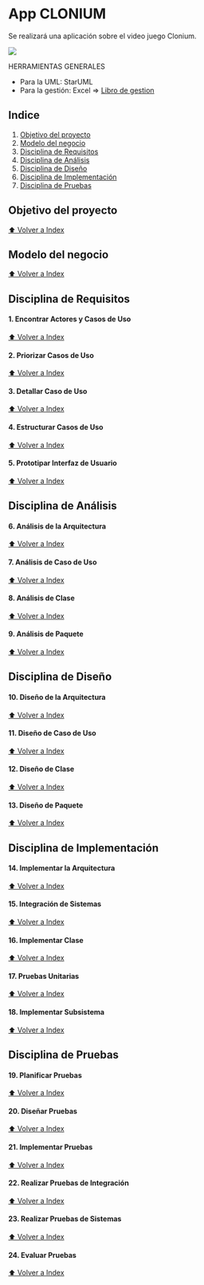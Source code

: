 # App CLONIUM

Se realizará una aplicación sobre el video juego Clonium.

![](https://user-images.githubusercontent.com/30413024/45918854-87a5e180-be95-11e8-93e1-2e844d27f841.jpeg)

HERRAMIENTAS GENERALES

- Para la UML: StarUML
- Para la gestión: Excel => [Libro de gestion](https://docs.google.com/spreadsheets/d/1m8LlsGqnUsGGA5FCvwc5dEFNDmbtvVZH/edit?usp=drive_link&ouid=111878516840183913599&rtpof=true&sd=true)


## Indice

1. [Objetivo del proyecto]()
2. [Modelo del negocio]()
3. [Disciplina de Requisitos]()
4. [Disciplina de Análisis]()
5. [Disciplina de Diseño]()
6. [Disciplina de Implementación]()
7. [Disciplina de Pruebas]()

## Objetivo del proyecto


[⬆ Volver a Index](https://github.com/CristobalSandoval23/Clonium#indice)

## Modelo del negocio


[⬆ Volver a Index](https://github.com/CristobalSandoval23/Clonium#indice)

## Disciplina de Requisitos


#### 1. Encontrar Actores y Casos de Uso
[⬆ Volver a Index](https://github.com/CristobalSandoval23/Clonium#indice)
#### 2. Priorizar Casos de Uso
[⬆ Volver a Index](https://github.com/CristobalSandoval23/Clonium#indice)
#### 3. Detallar Caso de Uso
[⬆ Volver a Index](https://github.com/CristobalSandoval23/Clonium#indice)
#### 4. Estructurar Casos de Uso
[⬆ Volver a Index](https://github.com/CristobalSandoval23/Clonium#indice)
#### 5. Prototipar Interfaz de Usuario
[⬆ Volver a Index](https://github.com/CristobalSandoval23/Clonium#indice)


## Disciplina de Análisis


#### 6. Análisis de la Arquitectura
[⬆ Volver a Index](https://github.com/CristobalSandoval23/Clonium#indice)
#### 7. Análisis de Caso de Uso
[⬆ Volver a Index](https://github.com/CristobalSandoval23/Clonium#indice)
#### 8. Análisis de Clase
[⬆ Volver a Index](https://github.com/CristobalSandoval23/Clonium#indice)
#### 9. Análisis de Paquete
[⬆ Volver a Index](https://github.com/CristobalSandoval23/Clonium#indice)


## Disciplina de Diseño


#### 10. Diseño de la Arquitectura
[⬆ Volver a Index](https://github.com/CristobalSandoval23/Clonium#indice)
#### 11. Diseño de Caso de Uso
[⬆ Volver a Index](https://github.com/CristobalSandoval23/Clonium#indice)
#### 12. Diseño de Clase
[⬆ Volver a Index](https://github.com/CristobalSandoval23/Clonium#indice)
#### 13. Diseño de Paquete
[⬆ Volver a Index](https://github.com/CristobalSandoval23/Clonium#indice)


## Disciplina de Implementación


#### 14. Implementar la Arquitectura
[⬆ Volver a Index](https://github.com/CristobalSandoval23/Clonium#indice)
#### 15. Integración de Sistemas
[⬆ Volver a Index](https://github.com/CristobalSandoval23/Clonium#indice)
#### 16. Implementar Clase
[⬆ Volver a Index](https://github.com/CristobalSandoval23/Clonium#indice)
#### 17. Pruebas Unitarias
[⬆ Volver a Index](https://github.com/CristobalSandoval23/Clonium#indice)
#### 18. Implementar Subsistema
[⬆ Volver a Index](https://github.com/CristobalSandoval23/Clonium#indice)

## Disciplina de Pruebas


#### 19. Planificar Pruebas
[⬆ Volver a Index](https://github.com/CristobalSandoval23/Clonium#indice)
#### 20. Diseñar Pruebas
[⬆ Volver a Index](https://github.com/CristobalSandoval23/Clonium#indice)
#### 21. Implementar Pruebas
[⬆ Volver a Index](https://github.com/CristobalSandoval23/Clonium#indice)
#### 22. Realizar Pruebas de Integración
[⬆ Volver a Index](https://github.com/CristobalSandoval23/Clonium#indice)
#### 23. Realizar Pruebas de Sistemas
[⬆ Volver a Index](https://github.com/CristobalSandoval23/Clonium#indice)
#### 24. Evaluar Pruebas
[⬆ Volver a Index](https://github.com/CristobalSandoval23/Clonium#indice)


